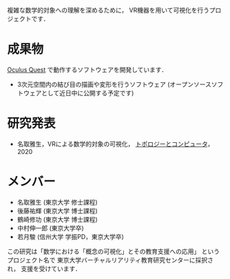 複雑な数学的対象への理解を深めるために，
VR機器を用いて可視化を行うプロジェクトです．

# 成果物
[Oculus Quest](https://www.oculus.com/quest/?locale=ja_JP) で動作するソフトウェアを開発しています．

- 3次元空間内の結び目の描画や変形を行うソフトウェア
  (オープンソースソフトウェアとして近日中に公開する予定です)

# 研究発表
- 名取雅生，VRによる数学的対象の可視化，
  [トポロジーとコンピュータ](https://sites.google.com/view/tac2020/home)，2020

# メンバー
- 名取雅生 (東京大学 修士課程)
- 後藤祐輝 (東京大学 博士課程)
- 鶴崎修功 (東京大学 博士課程)
- 中村伸一郎 (東京大学卒)
- 若月駿 (信州大学 学振PD，東京大学卒)

この研究は「数学における「概念の可視化」とその教育支援への応用」
というプロジェクト名で
東京大学バーチャルリアリティ教育研究センターに採択され，
支援を受けています．
